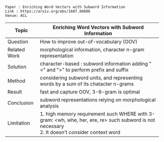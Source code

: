 ```
Paper : Enriching Word Vectors with Subword Information
Link : https://arxiv.org/abs/1607.04606
Venue: ACL
```

| Topic        | Enriching Word Vectors with Subword Information        |
|--------------|--------------------------------------------------------|
| Question     | How to improve out-of-vocabulary (OOV) |
| Related Work | morphological information, character n-gram representation|
| Solution     | character-based : subword information adding "<" and ">" to perform prefix and suffix |
| Method       | considering subword units, and representing words by a sum of its chatacter n-grams|
| Result       | fast and capture OOV, 3-6-gram is optimal|
| Conclusion   | subword representations relying on morphological analysis|
| Limitation   | 1. high memory requirement such WHERE with 3-gram: <wh, whe, her, ere, re> such subword is not necessary <br> 2. It doesn't consider context word|